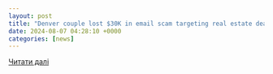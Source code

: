 ```yaml
---
layout: post
title: "Denver couple lost $30K in email scam targeting real estate deals"
date: 2024-08-07 04:28:10 +0000
categories: [news]
---
```


[Читати далі](https://www.cbsnews.com/colorado/news/denver-couple-lost-30k-email-scam-targeting-real-estate-deals/)
